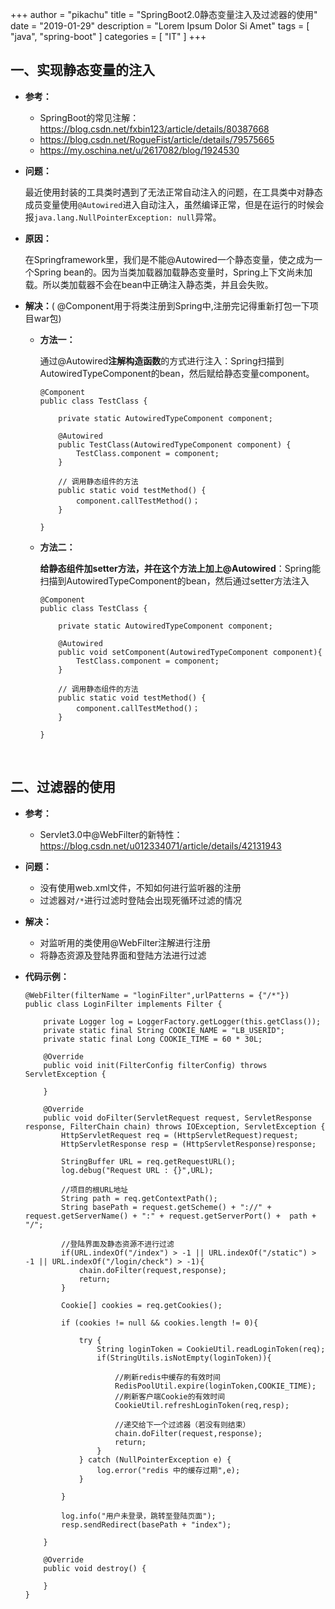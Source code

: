 +++
author = "pikachu"
title = "SpringBoot2.0静态变量注入及过滤器的使用"
date = "2019-01-29"
description = "Lorem Ipsum Dolor Si Amet"
tags = [
	"java",
	"spring-boot"
]
categories = [
    "IT"
]
+++


## 一、实现静态变量的注入
    
- **参考：**

    - SpringBoot的常见注解：https://blog.csdn.net/fxbin123/article/details/80387668
    - https://blog.csdn.net/RogueFist/article/details/79575665
    - https://my.oschina.net/u/2617082/blog/1924530
    
- **问题：**

    最近使用封装的工具类时遇到了无法正常自动注入的问题，在工具类中对静态成员变量使用`@Autowired`进入自动注入，虽然编译正常，但是在运行的时候会报`java.lang.NullPointerException: null`异常。

- **原因：**

    在Springframework里，我们是不能@Autowired一个静态变量，使之成为一个Spring bean的。因为当类加载器加载静态变量时，Spring上下文尚未加载。所以类加载器不会在bean中正确注入静态类，并且会失败。

- **解决：**( @Component用于将类注册到Spring中,注册完记得重新打包一下项目war包)

    - **方法一：**
    
        通过@Autowired**注解构造函数**的方式进行注入：Spring扫描到AutowiredTypeComponent的bean，然后赋给静态变量component。
        
        ```
        @Component
        public class TestClass {
        
            private static AutowiredTypeComponent component;
        
            @Autowired
            public TestClass(AutowiredTypeComponent component) {
                TestClass.component = component;
            }
        
            // 调用静态组件的方法
            public static void testMethod() {
                component.callTestMethod()；
            }
        
        }
        ```
    
    - **方法二：**
    
        **给静态组件加setter方法，并在这个方法上加上@Autowired**：Spring能扫描到AutowiredTypeComponent的bean，然后通过setter方法注入
        
        ```
        @Component
        public class TestClass {
        
            private static AutowiredTypeComponent component;
        
            @Autowired
            public void setComponent(AutowiredTypeComponent component){
                TestClass.component = component;
            }
        
            // 调用静态组件的方法
            public static void testMethod() {
                component.callTestMethod()；
            }
        
        }
        ```

&nbsp;
&nbsp;

## 二、过滤器的使用

- **参考：**

    - Servlet3.0中@WebFilter的新特性：
      https://blog.csdn.net/u012334071/article/details/42131943

- **问题：**
    
    - 没有使用web.xml文件，不知如何进行监听器的注册
    - 过滤器对`/*`进行过滤时登陆会出现死循环过滤的情况

- **解决：**
    
    - 对监听用的类使用@WebFilter注解进行注册
    - 将静态资源及登陆界面和登陆方法进行过滤

- **代码示例：**
    ```
    @WebFilter(filterName = "loginFilter",urlPatterns = {"/*"})
    public class LoginFilter implements Filter {
    
        private Logger log = LoggerFactory.getLogger(this.getClass());
        private static final String COOKIE_NAME = "LB_USERID";
        private static final Long COOKIE_TIME = 60 * 30L;
    
        @Override
        public void init(FilterConfig filterConfig) throws ServletException {
    
        }
    
        @Override
        public void doFilter(ServletRequest request, ServletResponse response, FilterChain chain) throws IOException, ServletException {
            HttpServletRequest req = (HttpServletRequest)request;
            HttpServletResponse resp = (HttpServletResponse)response;
    
            StringBuffer URL = req.getRequestURL();
            log.debug("Request URL : {}",URL);
    
            //项目的根URL地址
            String path = req.getContextPath();
            String basePath = request.getScheme() + "://" + request.getServerName() + ":" + request.getServerPort() +  path + "/";
    
            //登陆界面及静态资源不进行过滤
            if(URL.indexOf("/index") > -1 || URL.indexOf("/static") > -1 || URL.indexOf("/login/check") > -1){
                chain.doFilter(request,response);
                return;
            }
    
            Cookie[] cookies = req.getCookies();
    
            if (cookies != null && cookies.length != 0){
    
                try {
                    String loginToken = CookieUtil.readLoginToken(req);
                    if(StringUtils.isNotEmpty(loginToken)){
    
                        //刷新redis中缓存的有效时间
                        RedisPoolUtil.expire(loginToken,COOKIE_TIME);
                        //刷新客户端Cookie的有效时间
                        CookieUtil.refreshLoginToken(req,resp);
    
                        //递交给下一个过滤器（若没有则结束）
                        chain.doFilter(request,response);
                        return;
                    }
                } catch (NullPointerException e) {
                    log.error("redis 中的缓存过期",e);
                }
    
            }
    
            log.info("用户未登录，跳转至登陆页面");
            resp.sendRedirect(basePath + "index");
    
        }
    
        @Override
        public void destroy() {
    
        }
    }
    ```
